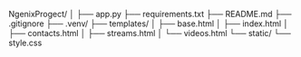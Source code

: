 NgenixProgect/
│
├── app.py
├── requirements.txt
├── README.md
├── .gitignore
├── .venv/
├── templates/
│   ├── base.html
│   ├── index.html
│   ├── contacts.html
│   ├── streams.html
│   └── videos.html
└── static/
    └── style.css